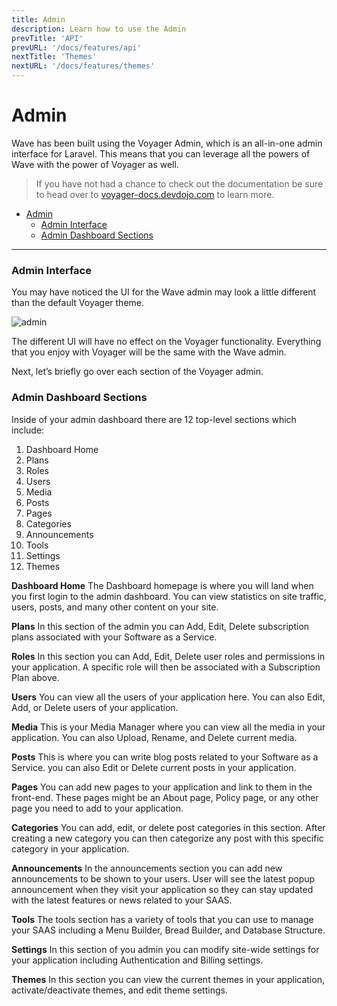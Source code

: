 ```yaml
---
title: Admin
description: Learn how to use the Admin
prevTitle: 'API'
prevURL: '/docs/features/api'
nextTitle: 'Themes'
nextURL: '/docs/features/themes'
---
```


# Admin

Wave has been built using the Voyager Admin, which is an all-in-one admin interface for Laravel. This means that you can leverage all the powers of Wave with the power of Voyager as well.

> If you have not had a chance to check out the documentation be sure to head over to <a href="https://voyager-docs.devdojo.com" target="_blank">voyager-docs.devdojo.com</a> to learn more.

- [Admin](#admin)
    - [Admin Interface](#admin-interface)
    - [Admin Dashboard Sections](#admin-dashboard-sections)

---

<a name="admin-interface"></a>
### Admin Interface

You may have noticed the UI for the Wave admin may look a little different than the default Voyager theme.

![admin](https://cdn.devdojo.com/images/april2021/admin.png)

The different UI will have no effect on the Voyager functionality. Everything that you enjoy with Voyager will be the same with the Wave admin.

Next, let’s briefly go over each section of the Voyager admin.

<a name="admin-dashboard-sections"></a>
### Admin Dashboard Sections

Inside of your admin dashboard there are 12 top-level sections which include:

1. Dashboard Home
2. Plans
3. Roles
4. Users
5. Media
6. Posts
7. Pages
8. Categories
9. Announcements
10. Tools
11. Settings
12. Themes

**Dashboard Home**
The Dashboard homepage is where you will land when you first login to the admin dashboard. You can view statistics on site traffic, users, posts, and many other content on your site.

**Plans**
In this section of the admin you can Add, Edit, Delete subscription plans associated with your Software as a Service.

**Roles**
In this section you can Add, Edit, Delete user roles and permissions in your application. A specific role will then be associated with a Subscription Plan above.

**Users**
You can view all the users of your application here. You can also Edit, Add, or Delete users of your application.

**Media**
This is your Media Manager where you can view all the media in your application. You can also Upload, Rename, and Delete current media.

**Posts**
This is where you can write blog posts related to your Software as a Service. you can also Edit or Delete current posts in your application.

**Pages**
You can add new pages to your application and link to them in the front-end. These pages might be an About page, Policy page, or any other page you need to add to your application.

**Categories**
You can add, edit, or delete post categories in this section. After creating a new category you can then categorize any post with this specific category in your application.

**Announcements**
In the announcements section you can add new announcements to be shown to your users. User will see the latest popup announcement when they visit your application so they can stay updated with the latest features or news related to your SAAS.

**Tools**
The tools section has a variety of tools that you can use to manage your SAAS including a Menu Builder, Bread Builder, and Database Structure.

**Settings**
In this section of you admin you can modify site-wide settings for your application including Authentication and Billing settings.

**Themes**
In this section you can view the current themes in your application, activate/deactivate themes, and edit theme settings.